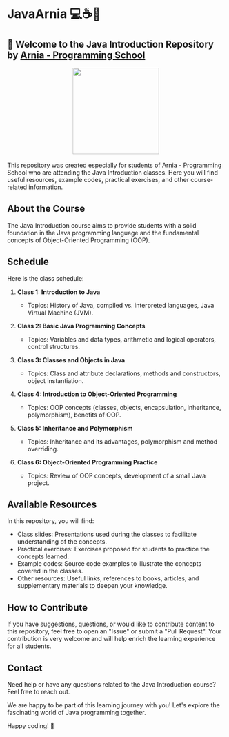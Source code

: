 # JavaArnia 💻☕💜

## 👋 Welcome to the Java Introduction Repository by [Arnia - Programming School](https://arnia.com.br/)

<div align=center>
<img src="https://media1.giphy.com/media/v1.Y2lkPTc5MGI3NjExZjNlOG11OG56eTY0Ym4wMHlmOXJpdHRiNzR3bmsxYmh2c2lneDh5diZlcD12MV9pbnRlcm5hbF9naWZfYnlfaWQmY3Q9Zw/WYNPuf7UqQv6gKCyv9/giphy.webp" width=200 />
</div>
<br/>
This repository was created especially for students of Arnia - Programming School who are attending the Java Introduction classes. Here you will find useful resources, example codes, practical exercises, and other course-related information.

## About the Course

The Java Introduction course aims to provide students with a solid foundation in the Java programming language and the fundamental concepts of Object-Oriented Programming (OOP).

## Schedule

Here is the class schedule:

1. **Class 1: Introduction to Java**

   - Topics: History of Java, compiled vs. interpreted languages, Java Virtual Machine (JVM).

2. **Class 2: Basic Java Programming Concepts**

   - Topics: Variables and data types, arithmetic and logical operators, control structures.

3. **Class 3: Classes and Objects in Java**

   - Topics: Class and attribute declarations, methods and constructors, object instantiation.

4. **Class 4: Introduction to Object-Oriented Programming**

   - Topics: OOP concepts (classes, objects, encapsulation, inheritance, polymorphism), benefits of OOP.

5. **Class 5: Inheritance and Polymorphism**

   - Topics: Inheritance and its advantages, polymorphism and method overriding.

6. **Class 6: Object-Oriented Programming Practice**

   - Topics: Review of OOP concepts, development of a small Java project.

## Available Resources

In this repository, you will find:

- Class slides: Presentations used during the classes to facilitate understanding of the concepts.
- Practical exercises: Exercises proposed for students to practice the concepts learned.
- Example codes: Source code examples to illustrate the concepts covered in the classes.
- Other resources: Useful links, references to books, articles, and supplementary materials to deepen your knowledge.

## How to Contribute

If you have suggestions, questions, or would like to contribute content to this repository, feel free to open an "Issue" or submit a "Pull Request". Your contribution is very welcome and will help enrich the learning experience for all students.

## Contact

Need help or have any questions related to the Java Introduction course? Feel free to reach out.

We are happy to be part of this learning journey with you! Let's explore the fascinating world of Java programming together.

Happy coding! 🚀
